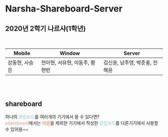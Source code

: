 # Narsha-Shareboard-Server
## 2020년 2학기 나르샤(1학년)
<br>

Mobile | Window | Server
---- | ---- | ----
강동현, 사승은 | 전아현, 서유현, 이동주, 황현빈 | 김신윤, 남주영, 박준홍, 전해윤
<br>
<br>

## shareboard
하나의 <span style="color:skyblue">클립보드</span>를 여러개의 기기에서 쓸 수 있다면?<br>
<span style="color:#f29886">shareboard</span>에서는 <span style="color:#ff7f50">애플</span>을 제외한 기기에서 작성한 <span style="color:skyblue">클립보드</span>를 다른기기에서 사용할 수 있어용~~